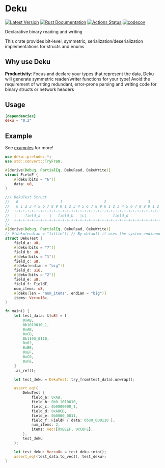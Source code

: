 # Deku

[![Latest Version](https://img.shields.io/crates/v/deku.svg)](https://crates.io/crates/deku)
[![Rust Documentation](https://docs.rs/deku/badge.svg)](https://docs.rs/deku)
[![Actions Status](https://github.com/sharksforarms/deku/workflows/CI/badge.svg)](https://github.com/sharksforarms/deku/actions)
[![codecov](https://codecov.io/gh/sharksforarms/deku/branch/master/graph/badge.svg)](https://codecov.io/gh/sharksforarms/deku)

Declarative binary reading and writing

This crate provides bit-level, symmetric, serialization/deserialization implementations for structs and enums

## Why use Deku

**Productivity**: Focus and declare your types that represent the data, Deku will generate symmetric reader/writer functions for your type! Avoid the requirement of writing redundant, error-prone parsing and writing code for binary structs or network headers

## Usage

```toml
[dependencies]
deku = "0.2"
```

## Example

See [examples](https://github.com/sharksforarms/deku/tree/master/examples) for more!

```rust
use deku::prelude::*;
use std::convert::TryFrom;

#[derive(Debug, PartialEq, DekuRead, DekuWrite)]
struct FieldF {
    #[deku(bits = "6")]
    data: u8,
}

/// DekuTest Struct
//   0                   1                   2                   3                   4
//   0 1 2 3 4 5 6 7 8 9 0 1 2 3 4 5 6 7 8 9 0 1 2 3 4 5 6 7 8 9 0 1 2 3 4 5 6 7 8 9 0
//  +-+-+-+-+-+-+-+-+-+-+-+-+-+-+-+-+-+-+-+-+-+-+-+-+-+-+-+-+-+-+-+-+-+-+-+-+-+-+-+-+-+
//  |    field_a    |   field_b   |c|            field_d              | e |     f     |
//  +-+-+-+-+-+-+-+-+-+-+-+-+-+-+-+-+-+-+-+-+-+-+-+-+-+-+-+-+-+-+-+-+-+-+-+-+-+-+-+-+-+
//
#[derive(Debug, PartialEq, DekuRead, DekuWrite)]
// #[deku(endian = "little")] // By default it uses the system endianness, but can be overwritten
struct DekuTest {
    field_a: u8,
    #[deku(bits = "7")]
    field_b: u8,
    #[deku(bits = "1")]
    field_c: u8,
    #[deku(endian = "big")]
    field_d: u16,
    #[deku(bits = "2")]
    field_e: u8,
    field_f: FieldF,
    num_items: u8,
    #[deku(len = "num_items", endian = "big")]
    items: Vec<u16>,
}

fn main() {
    let test_data: &[u8] = [
        0xAB,
        0b1010010_1,
        0xAB,
        0xCD,
        0b1100_0110,
        0x02,
        0xBE,
        0xEF,
        0xC0,
        0xFE,
    ]
    .as_ref();

    let test_deku = DekuTest::try_from(test_data).unwrap();

    assert_eq!(
        DekuTest {
            field_a: 0xAB,
            field_b: 0b0_1010010,
            field_c: 0b0000000_1,
            field_d: 0xABCD,
            field_e: 0b0000_0011,
            field_f: FieldF { data: 0b00_000110 },
            num_items: 2,
            items: vec![0xBEEF, 0xC0FE],
        },
        test_deku
    );

    let test_deku: Vec<u8> = test_deku.into();
    assert_eq!(test_data.to_vec(), test_deku);
}
```

